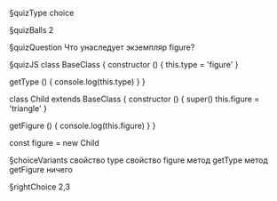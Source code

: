 §quizType
choice

§quizBalls
2

§quizQuestion
Что унаследует экземпляр figure?



§quizJS
class BaseClass {
  constructor () {
    this.type = 'figure'
  }

  getType () {
    console.log(this.type)
  }
}

class Child extends BaseClass {
  constructor () {
    super()
    this.figure = 'triangle'
  }

  getFigure () {
    console.log(this.figure)
  }
}

const figure = new Child



§choiceVariants
свойство type
свойство figure
метод getType
метод getFigure
ничего


§rightChoice
2,3
